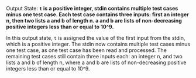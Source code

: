 Output State: **`t` is a positive integer, stdin contains multiple test cases minus one test case. Each test case contains three inputs: first an integer n, then two lists a and b of length n. a and b are lists of non-decreasing positive integers less than or equal to 10^9.**

In this output state, `t` is assigned the value of the first input from the stdin, which is a positive integer. The stdin now contains multiple test cases minus one test case, as one test case has been read and processed. The remaining test cases still contain three inputs each: an integer n, and two lists a and b of length n, where a and b are lists of non-decreasing positive integers less than or equal to 10^9.